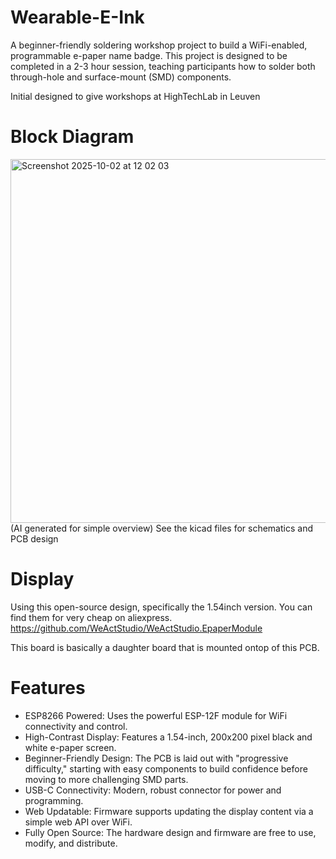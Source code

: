 # Wearable-E-Ink
A beginner-friendly soldering workshop project to build a WiFi-enabled, programmable e-paper name badge. This project is designed to be completed in a 2-3 hour session, teaching participants how to solder both through-hole and surface-mount (SMD) components.

Initial designed to give workshops at HighTechLab in Leuven

# Block Diagram

<img width="1013" height="582" alt="Screenshot 2025-10-02 at 12 02 03" src="https://github.com/user-attachments/assets/fadde009-9bb9-4aa7-baa4-27244c550ea3" />
(AI generated for simple overview)
See the kicad files for schematics and PCB design

# Display

Using this open-source design, specifically the 1.54inch version. You can find them for very cheap on aliexpress.
https://github.com/WeActStudio/WeActStudio.EpaperModule

This board is basically a daughter board that is mounted ontop of this PCB.






# Features
- ESP8266 Powered: Uses the powerful ESP-12F module for WiFi connectivity and control.
- High-Contrast Display: Features a 1.54-inch, 200x200 pixel black and white e-paper screen.
- Beginner-Friendly Design: The PCB is laid out with "progressive difficulty," starting with easy components to build confidence before moving to more challenging SMD parts.
- USB-C Connectivity: Modern, robust connector for power and programming.
- Web Updatable: Firmware supports updating the display content via a simple web API over WiFi.
- Fully Open Source: The hardware design and firmware are free to use, modify, and distribute.




